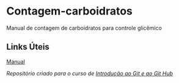 # Contagem-carboidratos
Manual de contagem de carboidratos para controle glicêmico

## Links Úteis
[Manual](https://diabetes.org.br/wp-content/uploads/2021/05/manual-de-contagem-de-carbo.pdf) 

*Repositório criado para o curso de [Introdução ao Git e ao Git Hub](https://www.dio.me/certificate/8B510A11/share)*

